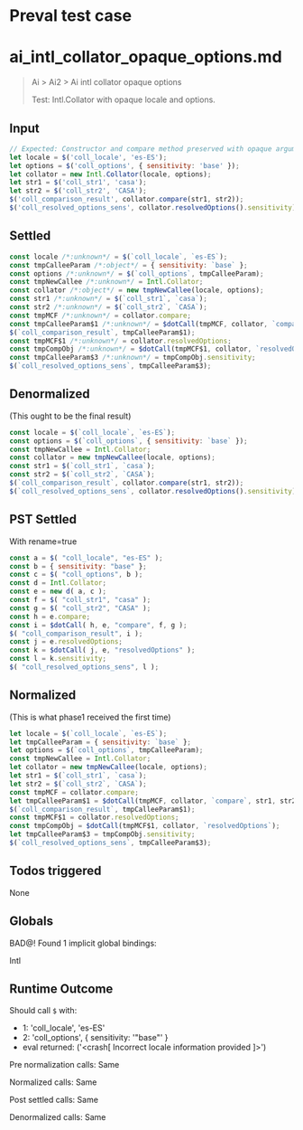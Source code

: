 # Preval test case

# ai_intl_collator_opaque_options.md

> Ai > Ai2 > Ai intl collator opaque options
>
> Test: Intl.Collator with opaque locale and options.

## Input

`````js filename=intro
// Expected: Constructor and compare method preserved with opaque arguments.
let locale = $('coll_locale', 'es-ES');
let options = $('coll_options', { sensitivity: 'base' });
let collator = new Intl.Collator(locale, options);
let str1 = $('coll_str1', 'casa');
let str2 = $('coll_str2', 'CASA');
$('coll_comparison_result', collator.compare(str1, str2));
$('coll_resolved_options_sens', collator.resolvedOptions().sensitivity);
`````


## Settled


`````js filename=intro
const locale /*:unknown*/ = $(`coll_locale`, `es-ES`);
const tmpCalleeParam /*:object*/ = { sensitivity: `base` };
const options /*:unknown*/ = $(`coll_options`, tmpCalleeParam);
const tmpNewCallee /*:unknown*/ = Intl.Collator;
const collator /*:object*/ = new tmpNewCallee(locale, options);
const str1 /*:unknown*/ = $(`coll_str1`, `casa`);
const str2 /*:unknown*/ = $(`coll_str2`, `CASA`);
const tmpMCF /*:unknown*/ = collator.compare;
const tmpCalleeParam$1 /*:unknown*/ = $dotCall(tmpMCF, collator, `compare`, str1, str2);
$(`coll_comparison_result`, tmpCalleeParam$1);
const tmpMCF$1 /*:unknown*/ = collator.resolvedOptions;
const tmpCompObj /*:unknown*/ = $dotCall(tmpMCF$1, collator, `resolvedOptions`);
const tmpCalleeParam$3 /*:unknown*/ = tmpCompObj.sensitivity;
$(`coll_resolved_options_sens`, tmpCalleeParam$3);
`````


## Denormalized
(This ought to be the final result)

`````js filename=intro
const locale = $(`coll_locale`, `es-ES`);
const options = $(`coll_options`, { sensitivity: `base` });
const tmpNewCallee = Intl.Collator;
const collator = new tmpNewCallee(locale, options);
const str1 = $(`coll_str1`, `casa`);
const str2 = $(`coll_str2`, `CASA`);
$(`coll_comparison_result`, collator.compare(str1, str2));
$(`coll_resolved_options_sens`, collator.resolvedOptions().sensitivity);
`````


## PST Settled
With rename=true

`````js filename=intro
const a = $( "coll_locale", "es-ES" );
const b = { sensitivity: "base" };
const c = $( "coll_options", b );
const d = Intl.Collator;
const e = new d( a, c );
const f = $( "coll_str1", "casa" );
const g = $( "coll_str2", "CASA" );
const h = e.compare;
const i = $dotCall( h, e, "compare", f, g );
$( "coll_comparison_result", i );
const j = e.resolvedOptions;
const k = $dotCall( j, e, "resolvedOptions" );
const l = k.sensitivity;
$( "coll_resolved_options_sens", l );
`````


## Normalized
(This is what phase1 received the first time)

`````js filename=intro
let locale = $(`coll_locale`, `es-ES`);
let tmpCalleeParam = { sensitivity: `base` };
let options = $(`coll_options`, tmpCalleeParam);
const tmpNewCallee = Intl.Collator;
let collator = new tmpNewCallee(locale, options);
let str1 = $(`coll_str1`, `casa`);
let str2 = $(`coll_str2`, `CASA`);
const tmpMCF = collator.compare;
let tmpCalleeParam$1 = $dotCall(tmpMCF, collator, `compare`, str1, str2);
$(`coll_comparison_result`, tmpCalleeParam$1);
const tmpMCF$1 = collator.resolvedOptions;
const tmpCompObj = $dotCall(tmpMCF$1, collator, `resolvedOptions`);
let tmpCalleeParam$3 = tmpCompObj.sensitivity;
$(`coll_resolved_options_sens`, tmpCalleeParam$3);
`````


## Todos triggered


None


## Globals


BAD@! Found 1 implicit global bindings:

Intl


## Runtime Outcome


Should call `$` with:
 - 1: 'coll_locale', 'es-ES'
 - 2: 'coll_options', { sensitivity: '"base"' }
 - eval returned: ('<crash[ Incorrect locale information provided ]>')

Pre normalization calls: Same

Normalized calls: Same

Post settled calls: Same

Denormalized calls: Same

